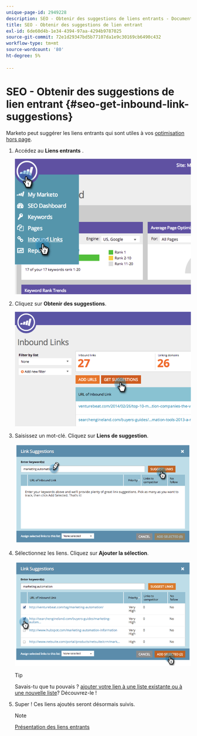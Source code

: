 ```yaml
---
unique-page-id: 2949228
description: SEO - Obtenir des suggestions de liens entrants - Documents Marketo - Documentation du produit
title: SEO - Obtenir des suggestions de lien entrant
exl-id: 6de60d4b-1e34-4394-97aa-4294b9787025
source-git-commit: 72e1d29347bd5b77107da1e9c30169cb6490c432
workflow-type: tm+mt
source-wordcount: '80'
ht-degree: 5%

---
```


# SEO - Obtenir des suggestions de lien entrant {#seo-get-inbound-link-suggestions}

Marketo peut suggérer les liens entrants qui sont utiles à vos [optimisation hors page](/help/marketo/product-docs/additional-apps/seo/understanding-seo/understanding-search-engine-optimization.md).

1. Accédez au **Liens entrants** .

   ![](assets/image2014-9-18-13-3a20-3a44.png)

1. Cliquez sur **Obtenir des suggestions**.

   ![](assets/image2014-9-18-13-3a21-3a8.png)

1. Saisissez un mot-clé. Cliquez sur **Liens de suggestion**.

   ![](assets/image2014-9-18-13-3a21-3a31.png)

1. Sélectionnez les liens. Cliquez sur **Ajouter la sélection**.

   ![](assets/image2014-9-18-13-3a21-3a40.png)

   >[!TIP]
   >
   >Savais-tu que tu pouvais ?  [ajouter votre lien à une liste existante ou à une nouvelle liste](/help/marketo/product-docs/additional-apps/seo/inbound-links/seo-add-remove-an-inbound-link-url-from-a-list.md)? Découvrez-le ! 

1. Super ! Ces liens ajoutés seront désormais suivis.

   >[!NOTE]
   >
   >[Présentation des liens entrants](/help/marketo/product-docs/additional-apps/seo/inbound-links/seo-understanding-inbound-links.md)
